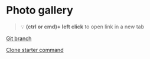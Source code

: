 # Photo gallery 


> :bulb: **(ctrl or cmd)+ left click** to open link in a new tab 

[Git branch](https://github.com/codiku/react-native-advanced-concepts/tree/006-EN-gallery)

[Clone starter command](https://raw.githubusercontent.com/codiku/ressources/master/gallery_starter_command.txt)